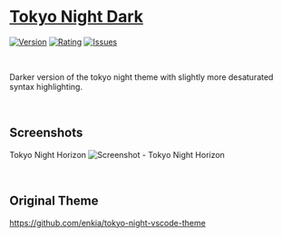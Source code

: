 # [Tokyo Night Dark](https://marketplace.visualstudio.com/items?itemName=drewxs.tokyo-night-dark)

[![Version](https://vsmarketplacebadge.apphb.com/version/drewxs.tokyo-night-dark.svg)](https://marketplace.visualstudio.com/items?itemName=drewxs.tokyo-night-dark)
[![Rating](https://vsmarketplacebadge.apphb.com/rating-star/drewxs.tokyo-night-dark.svg)](https://marketplace.visualstudio.com/items?itemName=drewxs.tokyo-night-dark)
[![Issues](https://img.shields.io/github/issues/kito0/tokyo-night-dark)](https://github.com/kito0/tokyo-night-dark/issues)

<br>

Darker version of the tokyo night theme with slightly more desaturated syntax highlighting.

<br>

## Screenshots

Tokyo Night Horizon
![Screenshot - Tokyo Night Horizon](https://raw.githubusercontent.com/kito0/tokyo-night-dark/master/static/ss_tokyo_night_dark.png)

<br>

## Original Theme

https://github.com/enkia/tokyo-night-vscode-theme
